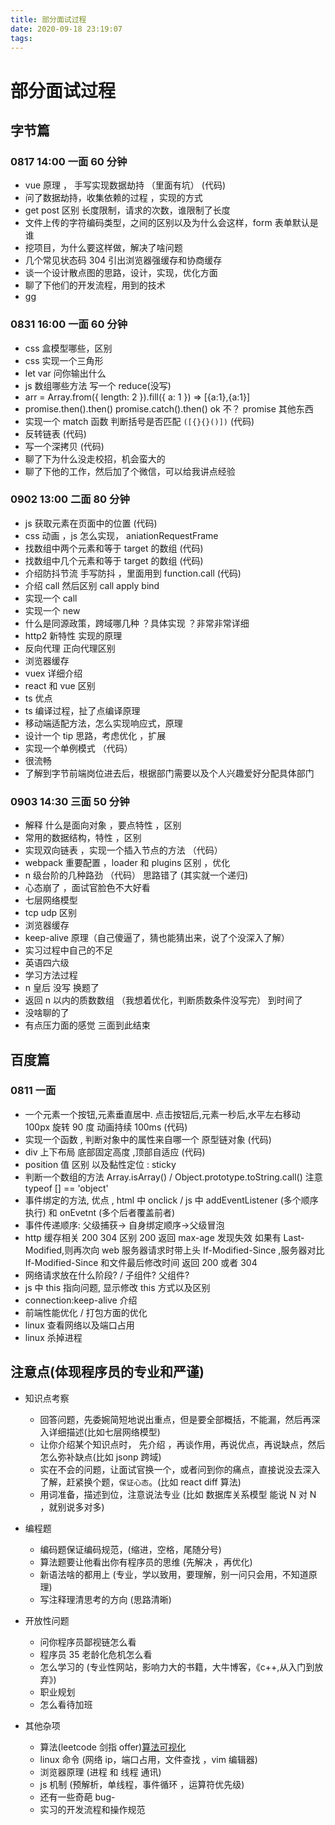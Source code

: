 ```yaml
---
title: 部分面试过程
date: 2020-09-18 23:19:07
tags:
---
```



# 部分面试过程

## 字节篇

### 0817 14:00 一面 60 分钟

-   vue 原理 ， 手写实现数据劫持 （里面有坑） (代码)
-   问了数据劫持，收集依赖的过程 ，实现的方式
-   get post 区别 长度限制，请求的次数，谁限制了长度
-   文件上传的字符编码类型，之间的区别以及为什么会这样，form 表单默认是谁
-   挖项目，为什么要这样做，解决了啥问题
-   几个常见状态码 304 引出浏览器强缓存和协商缓存
-   谈一个设计散点图的思路，设计，实现，优化方面
-   聊了下他们的开发流程，用到的技术
-   gg

### 0831 16:00 一面 60 分钟

-   css 盒模型哪些，区别
-   css 实现一个三角形
-   let var 问你输出什么
-   js 数组哪些方法 写一个 reduce(没写)
-   arr = Array.from({ length: 2 }).fill({ a: 1 }) => [{a:1},{a:1}]
-   promise.then().then() promise.catch().then() ok 不？ promise 其他东西
-   实现一个 match 函数 判断括号是否匹配 `([{}{}()])` (代码)
-   反转链表 (代码)
-   写一个深拷贝 (代码)
-   聊了下为什么没走校招，机会蛮大的
-   聊了下他的工作，然后加了个微信，可以给我讲点经验

### 0902 13:00 二面 80 分钟

-   js 获取元素在页面中的位置 (代码)
-   css 动画 ，js 怎么实现， aniationRequestFrame
-   找数组中两个元素和等于 target 的数组 (代码)
-   找数组中几个元素和等于 target 的数组 (代码)
-   介绍防抖节流 手写防抖 ，里面用到 function.call (代码)
-   介绍 call 然后区别 call apply bind
-   实现一个 call
-   实现一个 new
-   什么是同源政策，跨域哪几种 ？具体实现 ？非常非常详细
-   http2 新特性 实现的原理
-   反向代理 正向代理区别
-   浏览器缓存
-   vuex 详细介绍
-   react 和 vue 区别
-   ts 优点
-   ts 编译过程，扯了点编译原理
-   移动端适配方法，怎么实现响应式，原理
-   设计一个 tip 思路，考虑优化 ，扩展
-   实现一个单例模式 （代码）
-   很流畅
-   了解到字节前端岗位进去后，根据部门需要以及个人兴趣爱好分配具体部门

### 0903 14:30 三面 50 分钟

-   解释 什么是面向对象 ，要点特性 ，区别
-   常用的数据结构，特性 ，区别
-   实现双向链表 ，实现一个插入节点的方法 （代码）
-   webpack 重要配置 ，loader 和 plugins 区别 ，优化
-   n 级台阶的几种路劲 （代码） 思路错了 (其实就一个递归)
-   心态崩了 ，面试官脸色不大好看
-   七层网络模型
-   tcp udp 区别
-   浏览器缓存
-   keep-alive 原理（自己傻逼了，猜也能猜出来，说了个没深入了解）
-   实习过程中自己的不足
-   英语四六级
-   学习方法过程
-   n 皇后 没写 换题了
-   返回 n 以内的质数数组 （我想着优化，判断质数条件没写完） 到时间了
-   没啥聊的了
-   有点压力面的感觉 三面到此结束

## 百度篇

### 0811 一面

-   一个元素一个按钮,元素垂直居中. 点击按钮后,元素一秒后,水平左右移动 100px 旋转 90 度 动画持续 100ms (代码)
-   实现一个函数 , 判断对象中的属性来自哪一个 原型链对象 (代码)
-   div 上下布局 底部固定高度 ,顶部自适应 (代码)
-   position 值 区别 以及黏性定位 : sticky
-   判断一个数组的方法 Array.isArray() / Object.prototype.toString.call() 注意 typeof [] == 'object'
-   事件绑定的方法, 优点 , html 中 onclick / js 中 addEventListener (多个顺序执行) 和 onEvetnt (多个后者覆盖前者)
-   事件传递顺序: 父级捕获-> 自身绑定顺序->父级冒泡
-   http 缓存相关 200 304 区别 200 返回 max-age 发现失效 如果有 Last-Modified,则再次向 web 服务器请求时带上头 If-Modified-Since ,服务器对比 If-Modified-Since 和文件最后修改时间 返回 200 或者 304
-   网络请求放在什么阶段? / 子组件? 父组件?
-   js 中 this 指向问题, 显示修改 this 方式以及区别
-   connection:keep-alive 介绍
-   前端性能优化 / 打包方面的优化
-   linux 查看网络以及端口占用
-   linux 杀掉进程

## 注意点(体现程序员的专业和严谨)

-   知识点考察

    -   回答问题，先委婉简短地说出重点，但是要全部概括，不能漏，然后再深入详细描述(比如七层网络模型)
    -   让你介绍某个知识点时， 先介绍 ，再谈作用，再说优点，再说缺点，然后怎么弥补缺点(比如 jsonp 跨域)
    -   实在不会的问题，让面试官换一个，或者问到你的痛点，直接说没去深入了解，赶紧换个题，`保证心态`。(比如 react diff 算法)
    -   用词准备，描述到位，注意说法专业 (比如 数据库关系模型 能说 N 对 N ，就别说多对多)

-   编程题

    -   编码题保证编码规范，(缩进，空格，尾随分号)
    -   算法题要让他看出你有程序员的思维 (先解决 ，再优化)
    -   新语法啥的都用上 (专业，学以致用，要理解，别一问只会用，不知道原理)
    -   写注释理清思考的方向 (思路清晰)

-   开放性问题

    -   问你程序员鄙视链怎么看
    -   程序员 35 老龄化危机怎么看
    -   怎么学习的 (专业性网站，影响力大的书籍，大牛博客，《c++,从入门到放弃》)
    -   职业规划
    -   怎么看待加班

-   其他杂项

    -   算法(leetcode 剑指 offer)[算法可视化](https://www.cs.usfca.edu/~galles/visualization/Algorithms.html)
    -   linux 命令 (网络 ip，端口占用，文件查找 ，vim 编辑器)
    -   浏览器原理 (进程 和 线程 通讯)
    -   js 机制 (预解析，单线程，事件循环 ，运算符优先级)
    -   还有一些奇葩 bug-
    -   实习的开发流程和操作规范
